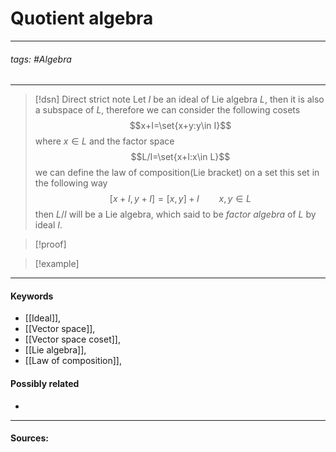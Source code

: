# Quotient algebra
***
###### tags: #Algebra 
***
>[!dsn] Direct strict note
>Let $I$ be an ideal of Lie algebra $L$, then it is also a subspace of $L$, therefore we can consider the following cosets
>$$x+I=\set{x+y:y\in I}$$
>where $x\in L$ and the factor space
>$$L/I=\set{x+I:x\in L}$$
>we can define the law of composition(Lie bracket) on a set this set in the following way
>$$[x+I,y+I]=[x,y]+I\qquad x,y\in L$$
>then $L/I$ will be a Lie algebra, which said to be *factor algebra* of $L$ by ideal $I$.

>[!proof]
>

>[!example] 
>
***
#### Keywords
- [[Ideal]],
- [[Vector space]],
- [[Vector space coset]],
- [[Lie algebra]],
- [[Law of composition]],
#### Possibly related
- 
***
#### Sources: